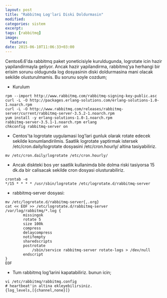 ```yaml
---
layout: post
title: "Rabbitmq Log'lari Diski Doldurmasin"
modified:
categories: sistem
excerpt:
tags: [rabbitmq]
image:
  feature:
date: 2015-06-10T11:06:33+03:00
---
```


Centos6.6'da rabbitmq paket yoneticisiyle kuruldugunda, logrotate icin hazir
yapilandirmayla geliyor. Ancak hazir yapilandirma, rabbitmq'ya herhangi bir erisim sorunu oldugunda log dosyasinin diski doldurmasina mani olacak sekilde olusturulmamis. Bu sorunu soyle cozdum;

* Kurulum

~~~
rpm --import http://www.rabbitmq.com/rabbitmq-signing-key-public.asc
curl -L -O http://packages.erlang-solutions.com/erlang-solutions-1.0-1.noarch.rpm
curl -L -O http://www.rabbitmq.com/releases/rabbitmq-server/current/rabbitmq-server-3.5.2-1.noarch.rpm
yum install -y erlang-solutions-1.0-1.noarch.rpm
rabbitmq-server-3.5.1-1.noarch.rpm erlang
chkconfig rabbitmq-server on
~~~


* Centos'ta logrotate uygulamasi log'lari gunluk olarak rotate edecek sekilde
  konumlandirilmis. Saatlik logrotate yaptirmak istersek
  /etc/cron.daily/logrotate dosyasini /etc/cron.hourly/ altina tasiyabiliriz.

~~~
mv /etc/cron.daily/logrotate /etc/cron.hourly/ 
~~~

* Ancak diskteki bos yer saatlik kullanimda bile dolma riski tasiyorsa 15 dk.da
  bir calisacak sekilde cron dosyasi olusturabiliriz.

~~~
crontab -e
*/15 * * * * /usr/sbin/logrotate /etc/logrotate.d/rabbitmq-server
~~~

* rabbitmq-server dosyasi:

~~~
mv /etc/logrotate.d/rabbitmq-server{,.org}
cat << EOF >> /etc/logrotate.d/rabbitmq-server
/var/log/rabbitmq/*.log {
        missingok
        rotate 5
        size 100k
        compress
        delaycompress
        notifempty
        sharedscripts
        postrotate
            /sbin/service rabbitmq-server rotate-logs > /dev/null
        endscript
}
EOF
~~~

* Tum rabbitmq log'larini kapatabiliriz. bunun icin;

~~~
vi /etc/rabbitmq/rabbitmq.config
# heartbeat'in altina ekleyebilirsiniz.
{log_levels,[{channel,none}]}
~~~
